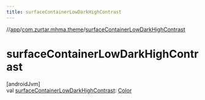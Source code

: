```yaml
---
title: surfaceContainerLowDarkHighContrast
---
```

//[app](../../index.html)/[com.zurtar.mhma.theme](index.html)/[surfaceContainerLowDarkHighContrast](surface-container-low-dark-high-contrast.html)



# surfaceContainerLowDarkHighContrast



[androidJvm]\
val [surfaceContainerLowDarkHighContrast](surface-container-low-dark-high-contrast.html): [Color](https://developer.android.com/reference/kotlin/androidx/compose/ui/graphics/Color.html)



